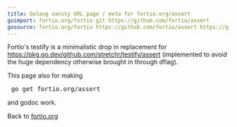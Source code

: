 ```yaml
---
title: Golang vanity URL page / meta for fortio.org/assert
goimport: fortio.org/fortio git https://github.com/fortio/assert
gosource: fortio.org/fortio https://github.com/fortio/assert https://github.com/fortio/assert/tree/master{/dir} https://github.com/fortio/assert/blob/master{/dir}/{file}#L{line}
---
```


Fortio's testify is a minimalistic drop in replacement for https://pkg.go.dev/github.com/stretchr/testify/assert (implemented to avoid the huge dependency otherwise brought in through dflag).

This page also for making
<pre>
 go get fortio.org/assert
</pre>
and godoc work.
<p>
Back to <a href="https://fortio.org/">fortio.org</a>
